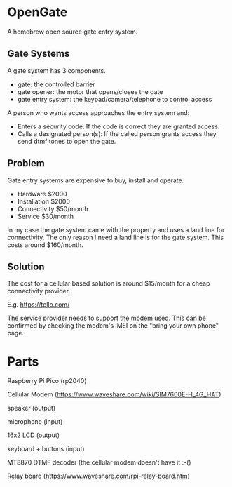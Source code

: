# OpenGate
A homebrew open source gate entry system.

## Gate Systems

A gate system has 3 components.

* gate: the controlled barrier
* gate opener: the motor that opens/closes the gate
* gate entry system: the keypad/camera/telephone to control access

A person who wants access approaches the entry system and:

* Enters a security code: If the code is correct they are granted access. 
* Calls a designated person(s): If the called person grants access they send dtmf tones to open the gate.


## Problem

Gate entry systems are expensive to buy, install and operate.

* Hardware $2000 
* Installation $2000
* Connectivity $50/month
* Service $30/month

In my case the gate system came with the property and uses a land line for connectivity.
The only reason I need a land line is for the gate system. This costs around $160/month.

## Solution

The cost for a cellular based solution is around $15/month for a cheap connectivity provider.

E.g. https://tello.com/ 

The service provider needs to support the modem used.
This can be confirmed by checking the modem's IMEI on the "bring your own phone" page.


# Parts

Raspberry Pi Pico (rp2040)

Cellular Modem (https://www.waveshare.com/wiki/SIM7600E-H_4G_HAT)

speaker (output)

microphone (input)

16x2 LCD (output)

keyboard + buttons (input)

MT8870 DTMF decoder (the cellular modem doesn't have it :-()

Relay board (https://www.waveshare.com/rpi-relay-board.htm)



